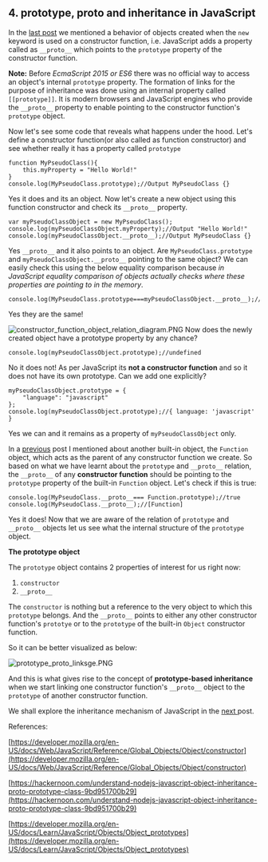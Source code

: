 ## 4. prototype, __proto__ and inheritance in JavaScript

In the  [last post](https://diganta.hashnode.dev/3-about-js-objects-ck5o6dqbb05czqks1tmq6wkl9) we mentioned a behavior of objects created when the `new` keyword is used on a constructor function, i.e. JavaScript adds a property called as `__proto__` which points to the `prototype` property of the constructor function. 

**Note:** Before *EcmaScript 2015 or ES6* there was no official way to access an object's internal `prototype` property. The formation of links for the purpose of inheritance was done using an internal property called `[[prototype]]`. It is modern browsers and JavaScript engines who provide the `__proto__` property to enable pointing to the constructor function's `prototype` object.

Now let's see some code that reveals what happens under the hood. Let's define a constructor function(or also called as function constructor) and see whether really it has a property called `prototype`

```
function MyPseudoClass(){
    this.myProperty = "Hello World!"
}
console.log(MyPseudoClass.prototype);//Output MyPseudoClass {}
``` 
Yes it does and its an object. Now let's create a new object using this function constructor and check its `__proto__` property.

```
var myPseudoClassObject = new MyPseudoClass();
console.log(myPseudoClassObject.myProperty);//Output "Hello World!"
console.log(myPseudoClassObject.__proto__);//Output MyPseudoClass {}
``` 
Yes `__proto__` and it also points to an object.
Are `MyPseudoClass.prototype` and `myPseudoClassObject.__proto__`  pointing to the same object? We can easily check this using the below equality comparison because *in JavaScript equality comparison of objects actually checks where these properties are pointing to in the memory*.

```
console.log(MyPseudoClass.prototype===myPseudoClassObject.__proto__);//true
``` 
Yes they are the same! 

![constructor_function_object_relation_diagram.PNG](https://cdn.hashnode.com/res/hashnode/image/upload/v1579634490920/s9QcF6Fbl.png)
Now does the newly created object have a prototype property by any chance?

```
console.log(myPseudoClassObject.prototype);//undefined
``` 
No it does not! As per JavaScript its **not a constructor function** and so it does not have its own prototype. Can we add one explicitly?

```
myPseudoClassObject.prototype = {
	"language": "javascript"
};
console.log(myPseudoClassObject.prototype);//{ language: 'javascript' }
``` 
Yes we can and it remains as a property of `myPseudoClassObject` only.

In a  [previous](https://diganta.hashnode.dev/2-ecmascript-overview-ck5fqhk1g02n5qps1dq0o72yv) post I mentioned about another built-in object, the `Function` object, which acts as the parent of any constructor function we create. So based on what we have learnt about the `prototype` and `__proto__` relation, the `__proto__` of any **constructor function** should be pointing to the `prototype` property of the built-in `Function` object. Let's check if this is true:

```
console.log(MyPseudoClass.__proto__=== Function.prototype);//true
console.log(MyPseudoClass.__proto__);//[Function]
``` 
Yes it does! Now that we are aware of the relation of `prototype` and `__proto__` objects let us see what the internal structure of the `prototype` object.

**The prototype object**

The `prototype` object contains 2 properties of interest for us right now:

1.  `constructor`
2.  `__proto__`

The `constructor` is nothing but a reference to the very object to which this `prototype` belongs.
And the `__proto__` points to either any other constructor function's `prototye` or to the `prototype` of the built-in `Object` constructor function.

So it can be better visualized as below:

![prototype_proto_linksge.PNG](https://cdn.hashnode.com/res/hashnode/image/upload/v1579642454942/pNAmalj-W.png)

And this is what gives rise to the concept of **prototype-based inheritance** when we start linking one constructor function's `__proto__` object to the `prototype` of another constructor function.

We shall explore the inheritance mechanism of JavaScript in the  [next ](https://diganta.hashnode.dev/5-prototype-based-inheritance-in-javascript-ck5psgyjw06bdqps1wl6rsdnf) post.

References:

 [https://developer.mozilla.org/en-US/docs/Web/JavaScript/Reference/Global_Objects/Object/constructor](https://developer.mozilla.org/en-US/docs/Web/JavaScript/Reference/Global_Objects/Object/constructor)

 [https://hackernoon.com/understand-nodejs-javascript-object-inheritance-proto-prototype-class-9bd951700b29](https://hackernoon.com/understand-nodejs-javascript-object-inheritance-proto-prototype-class-9bd951700b29)  

 [https://developer.mozilla.org/en-US/docs/Learn/JavaScript/Objects/Object_prototypes](https://developer.mozilla.org/en-US/docs/Learn/JavaScript/Objects/Object_prototypes) 



